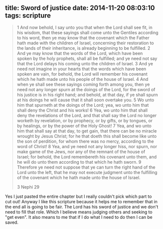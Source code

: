 title: Sword of justice
date: 2014-11-20 08:03:10
tags: scripture
---
> 1 And now behold, I say unto you that when the Lord shall see fit, in his wisdom, that these sayings shall come unto the Gentiles according to his word, then ye may know that the covenant which the Father hath made with the children of Israel, concerning their restoration to the lands of their inheritance, is already beginning to be fulfilled.
> 2 And ye may know that the words of the Lord, which have been spoken by the holy prophets, shall all be fulfilled; and ye need not say that the Lord delays his coming unto the children of Israel.
> 3 And ye need not imagine in your hearts that the words which have been spoken are vain, for behold, the Lord will remember his covenant which he hath made unto his people of the house of Israel.
> 4 And when ye shall see these sayings coming forth among you, then ye need not any longer spurn at the doings of the Lord, for the sword of his justice is in his right hand; and behold, at that day, if ye shall spurn at his doings he will cause that it shall soon overtake you.
> 5 Wo unto him that spurneth at the doings of the Lord; yea, wo unto him that shall deny the Christ and his works!
> 6 Yea, wo unto him that shall deny the revelations of the Lord, and that shall say the Lord no longer worketh by revelation, or by prophecy, or by gifts, or by tongues, or by healings, or by the power of the Holy Ghost!
> 7 Yea, and wo unto him that shall say at that day, to get gain, that there can be no miracle wrought by Jesus Christ; for he that doeth this shall become like unto the son of perdition, for whom there was no mercy, according to the word of Christ!
> 8 Yea, and ye need not any longer hiss, nor spurn, nor make game of the Jews, nor any of the remnant of the house of Israel; for behold, the Lord remembereth his covenant unto them, and he will do unto them according to that which he hath sworn.
> 9 Therefore ye need not suppose that ye can turn the right hand of the Lord unto the left, that he may not execute judgment unto the fulfilling of the covenant which he hath made unto the house of Israel.
> 
> 3 Nephi 29

Yes I just pasted the entire chapter but I really couldn't pick which part to cut out! Anyway I like this scripture because it helps me to remember that in the end all is going to be fair. The Lord has his sword of justice and we don't need to fill that role. Which I believe means judging others and seeking to "get even". It also means to me that if I do what I need to do then I can be saved. 
